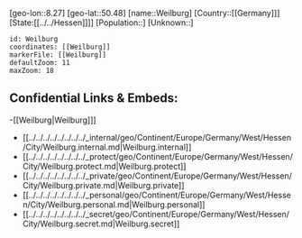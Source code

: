 ﻿---
location: [50.48,8.27]
mapzoom: [7,12] 
mapmarker: city 
type: City
tags:
- geo/City


SpocWebEntityId: 35499
isDeleted: false
confidential: public

---
[geo-lon::8.27]
[geo-lat::50.48]
[name::Weilburg]
[Country::[[Germany]]]
[State:[[../../Hessen]]]]
[Population::]
[Unknown::]


```leaflet
id: Weilburg
coordinates: [[Weilburg]]
markerFile: [[Weilburg]]
defaultZoom: 11 
maxZoom: 18
```


## Confidential Links & Embeds: 
-[[Weilburg|Weilburg]]] 
- [[../../../../../../../../_internal/geo/Continent/Europe/Germany/West/Hessen/City/Weilburg.internal.md|Weilburg.internal]] 
- [[../../../../../../../../_protect/geo/Continent/Europe/Germany/West/Hessen/City/Weilburg.protect.md|Weilburg.protect]] 
- [[../../../../../../../../_private/geo/Continent/Europe/Germany/West/Hessen/City/Weilburg.private.md|Weilburg.private]] 
- [[../../../../../../../../_personal/geo/Continent/Europe/Germany/West/Hessen/City/Weilburg.personal.md|Weilburg.personal]] 
- [[../../../../../../../../_secret/geo/Continent/Europe/Germany/West/Hessen/City/Weilburg.secret.md|Weilburg.secret]] 
